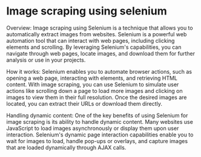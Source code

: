 # Image scraping using selenium 


Overview:
Image scraping using Selenium is a technique that allows you to automatically extract images from websites. Selenium is a powerful web automation tool that can interact with web pages, including clicking elements and scrolling. By leveraging Selenium's capabilities, you can navigate through web pages, locate images, and download them for further analysis or use in your projects.

How it works:
Selenium enables you to automate browser actions, such as opening a web page, interacting with elements, and retrieving HTML content. With image scraping, you can use Selenium to simulate user actions like scrolling down a page to load more images and clicking on images to view them in their full resolution. Once the desired images are located, you can extract their URLs or download them directly.

Handling dynamic content:
One of the key benefits of using Selenium for image scraping is its ability to handle dynamic content. Many websites use JavaScript to load images asynchronously or display them upon user interaction. Selenium's dynamic page interaction capabilities enable you to wait for images to load, handle pop-ups or overlays, and capture images that are loaded dynamically through AJAX calls.

